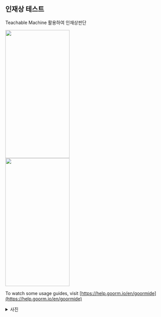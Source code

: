 ## 인재상 테스트

Teachable Machine 활용하여 인재상판단

<img src="https://github.com/youngbin03/UNIVERSITY-FACE/assets/87307678/18c04dc0-b614-4f31-9e5e-171a538ec063" width="200" height="400"/>
<div             width: 200px;
            height: 400px;
></div>
<img src="https://github.com/youngbin03/UNIVERSITY-FACE/assets/87307678/a9556820-aab3-4433-9a59-0a30ffa36381" width="200" height="400"/>

To watch some usage guides, visit [https://help.goorm.io/en/goormide](https://help.goorm.io/en/goormide)
<details>
  <summary> 사진 </summary> 

![슬라이드1](https://user-images.githubusercontent.com/87307678/128377902-da962284-10ee-4dc4-addb-039abcfe8349.PNG)
![한양대](https://user-images.githubusercontent.com/87307678/128423947-576d6609-e907-490f-b59d-ef05f09a8a9c.PNG)
![중앙대](https://user-images.githubusercontent.com/87307678/128423980-c58782e0-fccd-493c-8a2b-0a976cf30def.PNG)
![이화여대](https://user-images.githubusercontent.com/87307678/128424002-a3784647-9bfa-449f-bf1e-6e1487d71c82.PNG)
![연세대](https://user-images.githubusercontent.com/87307678/128424019-65c72453-6e28-420d-b1fc-e8b620423c74.PNG)
![성균관대](https://user-images.githubusercontent.com/87307678/128424059-8ccfaf23-af13-4860-a645-3340f298cc5f.PNG)
![고려대](https://user-images.githubusercontent.com/87307678/128424079-fec757dc-90a3-411b-a473-1dad30de1bf1.PNG)
![서울대](https://user-images.githubusercontent.com/87307678/128424085-0995e75b-c073-40fa-8a21-4a02bd4ddbec.PNG)


![자퇴서](https://user-images.githubusercontent.com/87307678/128426283-82f667a7-6161-4137-8646-39917b3d75df.gif)
![포항공대](https://user-images.githubusercontent.com/87307678/128426284-21919b0f-42b6-4dc4-97f5-9bd479daad0f.png)
![하버드대](https://user-images.githubusercontent.com/87307678/128426289-c207c11a-06ea-4cd4-a000-31d03a5b2622.png)
![kaist합격증](https://user-images.githubusercontent.com/87307678/128426290-a5b84041-e700-4cb5-9011-f5a5affc0366.png)
![부산대](https://user-images.githubusercontent.com/87307678/128426681-6fd06597-7331-45c1-bdaf-927af14beecf.png)

</details>

